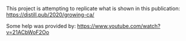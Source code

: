 This project is attempting to replicate what is shown in this publication: https://distill.pub/2020/growing-ca/

Some help was provided by: https://www.youtube.com/watch?v=21ACbWoF2Oo

